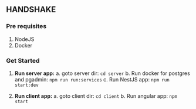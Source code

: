 ## HANDSHAKE

### Pre requisites
1. NodeJS
2. Docker
### Get Started
1. **Run server app:**
  a. goto server dir: `cd server`
  b. Run docker for postgres and pgadmin: `npm run run:services`
  c. Run NestJS app: `npm run start:dev`

2. **Run client app:**
  a. goto client dir: `cd client`
  b. Run angular app: `npm start`

